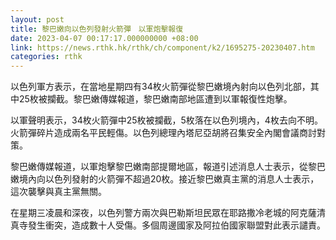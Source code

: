 ```yaml
---
layout: post
title: 黎巴嫩向以色列發射火箭彈　以軍炮擊報復
date: 2023-04-07 00:17:17.000000000 +08:00
link: https://news.rthk.hk/rthk/ch/component/k2/1695275-20230407.htm
categories: rthk
---
```


以色列軍方表示，在當地星期四有34枚火箭彈從黎巴嫩境內射向以色列北部，其中25枚被攔截。黎巴嫩傳媒報道，黎巴嫩南部地區遭到以軍報復性炮擊。

以軍聲明表示，34枚火箭彈中25枚被攔截，5枚落在以色列境內，4枚去向不明。火箭彈碎片造成兩名平民輕傷。以色列總理內塔尼亞胡將召集安全內閣會議商討對策。

黎巴嫩傳媒報道，以軍炮擊黎巴嫩南部提爾地區，報道引述消息人士表示，從黎巴嫩境內向以色列發射的火箭彈不超過20枚。接近黎巴嫩真主黨的消息人士表示，這次襲擊與真主黨無關。

在星期三凌晨和深夜，以色列警方兩次與巴勒斯坦民眾在耶路撒冷老城的阿克薩清真寺發生衝突，造成數十人受傷。多個周邊國家及阿拉伯國家聯盟對此表示譴責。
